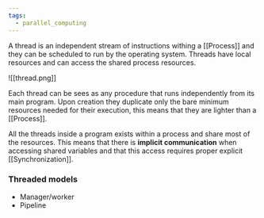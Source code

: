 ```yaml
---
tags:
  - parallel_computing
---
```

A thread is an independent stream of instructions withing a [[Process]] and they can be scheduled to run by the operating system. Threads have local resources and can access the shared process resources.

![[thread.png]]

Each thread can be sees as any procedure that runs independently from its main program. Upon creation they duplicate only the bare minimum resources needed for their execution, this means that they are lighter than a [[Process]].

All the threads inside a program exists within a process and share most of the resources. This means that there is **implicit communication** when accessing shared variables and that this access requires proper explicit [[Synchronization]].
### Threaded models
- Manager/worker
- Pipeline
